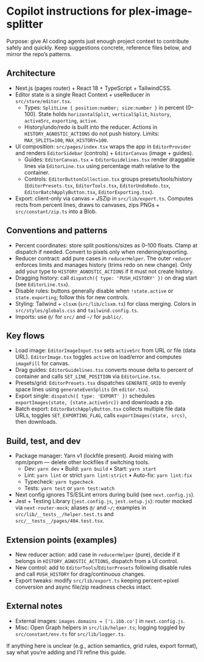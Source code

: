 # Copilot instructions for plex-image-splitter

Purpose: give AI coding agents just enough project context to contribute safely and quickly. Keep suggestions concrete, reference files below, and mirror the repo’s patterns.

## Architecture

- Next.js (pages router) + React 18 + TypeScript + TailwindCSS.
- Editor state is a single React Context + useReducer in `src/store/editor.tsx`.
  - Types: `SplitLine { position:number; size:number }` in percent (0–100). State holds `horizontalSplit`, `verticalSplit`, `history`, `activeSrc`, `exporting`, `active`.
  - History/undo/redo is built into the reducer. Actions in `HISTORY_AGNOSTIC_ACTIONS` do not push history. Limits: `MAX_SPLITS=100`, `MAX_HISTORY=100`.
- UI composition: `src/pages/index.tsx` wraps the app in `EditorProvider` and renders `EditorSidebar` (controls) + `EditorCanvas` (image + guides).
  - Guides: `EditorCanvas.tsx` + `EditorGuidelines.tsx` render draggable lines via `EditorLine.tsx` using percentage math relative to the container.
  - Controls: `EditorButtonCollection.tsx` groups presets/tools/history (`EditorPresets.tsx`, `EditorTools.tsx`, `EditorUndoRedo.tsx`, `EditorBatchApplyButton.tsx`, `EditorExporting.tsx`).
- Export: client-only via canvas + JSZip in `src/lib/export.ts`. Computes rects from percent lines, draws to canvases, zips PNGs + `src/constant/zip.ts` into a Blob.

## Conventions and patterns

- Percent coordinates: store split positions/sizes as 0–100 floats. Clamp at dispatch if needed. Convert to pixels only when rendering/exporting.
- Reducer contract: add pure cases in `reducerHelper`. The outer `reducer` enforces limits and manages history (trims redo on new change). Only add your type to `HISTORY_AGNOSTIC_ACTIONS` if it must not create history.
- Dragging history: call `dispatch({ type: 'PUSH_HISTORY' })` on drag start (see `EditorLine.tsx`).
- Disable rules: buttons generally disable when `!state.active` or `state.exporting`; follow this for new controls.
- Styling: Tailwind + `clsxm` (`src/lib/clsxm.ts`) for class merging. Colors in `src/styles/globals.css` and `tailwind.config.ts`.
- Imports: use `@/` for `src/` and `~/` for `public/`.

## Key flows

- Load image: `EditorImageInput.tsx` sets `activeSrc` from URL or file (data URL). `EditorImage.tsx` toggles `active` on load/error and computes `imageFill` for canvas.
- Drag guides: `EditorGuidelines.tsx` converts mouse delta to percent of container and calls `SET_LINE_POSITION` via `EditorLine.tsx`.
- Presets/grid: `EditorPresets.tsx` dispatches `GENERATE_GRID` to evenly space lines using `generateEvenSplits` (in `editor.tsx`).
- Export single: `dispatch({ type: 'EXPORT' })` schedules `exportImages(state, [state.activeSrc])` and downloads a zip.
- Batch export: `EditorBatchApplyButton.tsx` collects multiple file data URLs, toggles `SET_EXPORTING_FLAG`, calls `exportImages(state, srcs)`, then downloads.

## Build, test, and dev

- Package manager: Yarn v1 (lockfile present). Avoid mixing with npm/pnpm — delete other lockfiles if switching tools.
  - Dev: `yarn dev` • Build: `yarn build` • Start: `yarn start`
  - Lint: `yarn lint` or strict `yarn lint:strict` • Auto-fix: `yarn lint:fix`
  - Typecheck: `yarn typecheck`
  - Tests: `yarn test` or `yarn test:watch`
- Next config ignores TS/ESLint errors during build (see `next.config.js`).
- Jest + Testing Library (`jest.config.js`, `jest.setup.js`): router mocked via `next-router-mock`; aliases `@/` and `~/`; examples in `src/lib/__tests__/helper.test.ts` and `src/__tests__/pages/404.test.tsx`.

## Extension points (examples)

- New reducer action: add case in `reducerHelper` (pure), decide if it belongs in `HISTORY_AGNOSTIC_ACTIONS`, dispatch from a UI control.
- New control: add to `EditorTools`/`EditorPresets` following disable rules and call `PUSH_HISTORY` for drag/continuous changes.
- Export tweaks: modify `src/lib/export.ts` keeping percent→pixel conversion and async file/zip readiness checks intact.

## External notes

- External images: `images.domains = ['i.ibb.co']` in `next.config.js`.
- Misc: Open Graph helpers in `src/lib/helper.ts`; logging toggled by `src/constant/env.ts` for `src/lib/logger.ts`.

If anything here is unclear (e.g., action semantics, grid rules, export format), say what you’re adding and I’ll refine this guide.
